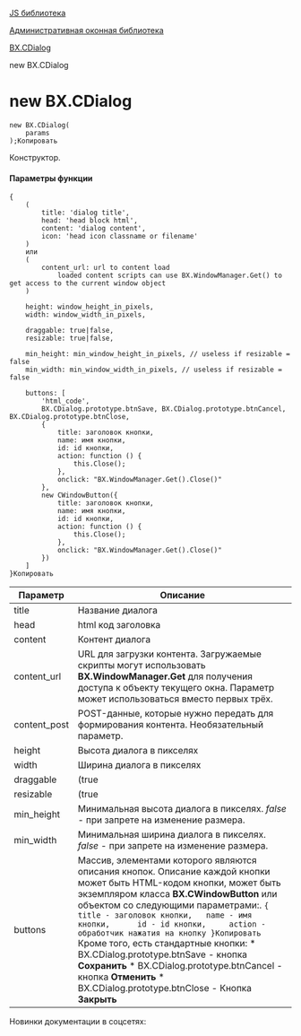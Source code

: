[JS библиотека](/api_help/js_lib/index.php)

[Административная оконная библиотека](/api_help/js_lib/window/index.php)

[BX.CDialog](/api_help/js_lib/window/cdialog/index.php)

new BX.CDialog

new BX.CDialog
==============

```
new BX.CDialog(
	params
);Копировать
```

Конструктор.

#### Параметры функции

```
{
	(
		title: 'dialog title',
		head: 'head block html',
		content: 'dialog content',
		icon: 'head icon classname or filename'
	)
	или
	(
		content_url: url to content load
			loaded content scripts can use BX.WindowManager.Get() to get access to the current window object
	)
		
	height: window_height_in_pixels,
	width: window_width_in_pixels,
		
	draggable: true|false,
	resizable: true|false,
		
	min_height: min_window_height_in_pixels, // useless if resizable = false
	min_width: min_window_width_in_pixels, // useless if resizable = false
		
	buttons: [
		'html_code',
		BX.CDialog.prototype.btnSave, BX.CDialog.prototype.btnCancel, BX.CDialog.prototype.btnClose,
		{
			title: заголовок кнопки,
			name: имя кнопки,
			id: id кнопки,
			action: function () {
				this.Close();
			},
			onclick: "BX.WindowManager.Get().Close()"
		},
		new CWindowButton({
			title: заголовок кнопки,
			name: имя кнопки,
			id: id кнопки,
			action: function () {
				this.Close();
			},
			onclick: "BX.WindowManager.Get().Close()"
		})
	]
}Копировать
```

| Параметр | Описание |
| --- | --- |
| title | Название диалога |
| head | html код заголовка |
| content | Контент диалога |
| content\_url | URL для загрузки контента. Загружаемые скрипты могут использовать **BX.WindowManager.Get** для получения доступа к объекту текущего окна. Параметр может использоваться вместо первых трёх. |
| content\_post | POST-данные, которые нужно передать для формирования контента. Необязательный параметр. |
| height | Высота диалога в пикселях |
| width | Ширина диалога в пикселях |
| draggable | (true|false) Разрешение на использование drag&drop |
| resizable | (true|false) Разрешение на изменение размеров окна |
| min\_height | Минимальная высота диалога в пикселях. *false* - при запрете на изменение размера. |
| min\_width | Минимальная ширина диалога в пикселях. *false* - при запрете на изменение размера. |
| buttons | Массив, элементами которого являются описания кнопок. Описание каждой кнопки может быть HTML-кодом кнопки, может быть экземпляром класса **BX.CWindowButton** или объектом со следующими параметрами:.  ``` { 	title - заголовок кнопки,  	name - имя кнопки,  	id - id кнопки,  	action - обработчик нажатия на кнопку }Копировать ```  Кроме того, есть стандартные кнопки:  * BX.CDialog.prototype.btnSave - кнопка **Сохранить** * BX.CDialog.prototype.btnCancel - кнопка **Отменить** * BX.CDialog.prototype.btnClose - Кнопка **Закрыть** |

Новинки документации в соцсетях:
